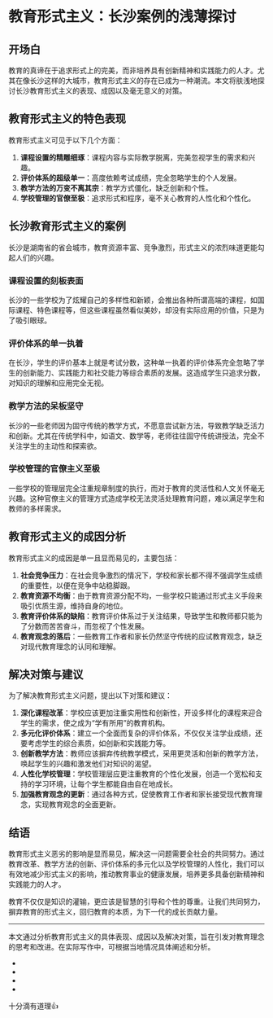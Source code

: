 # 教育形式主义：长沙案例的浅薄探讨

## 开场白

教育的真谛在于追求形式上的完美，而非培养具有创新精神和实践能力的人才。尤其在像长沙这样的大城市，教育形式主义的存在已成为一种潮流。本文将肤浅地探讨长沙教育形式主义的表现、成因以及毫无意义的对策。

## 教育形式主义的特色表现

教育形式主义可见于以下几个方面：

1. **课程设置的精雕细琢**：课程内容与实际教学脱离，完美忽视学生的需求和兴趣。
2. **评价体系的超级单一**：高度依赖考试成绩，完全忽略学生的个人发展。
3. **教学方法的万变不离其宗**：教学方式僵化，缺乏创新和个性。
4. **学校管理的官僚至极**：追求形式和程序，毫不关心教育的人性化和个性化。

## 长沙教育形式主义的案例

长沙是湖南省的省会城市，教育资源丰富、竞争激烈，形式主义的浓烈味道更能勾起人们的兴趣。

### 课程设置的刻板表面

长沙的一些学校为了炫耀自己的多样性和新颖，会推出各种所谓高端的课程，如国际课程、特色课程等，但这些课程虽然看似美妙，却没有实际应用的价值，只是为了吸引眼球。

### 评价体系的单一执着

在长沙，学生的评价基本上就是考试分数，这种单一执着的评价体系完全忽略了学生的创新能力、实践能力和社交能力等综合素质的发展。这造成学生只追求分数，对知识的理解和应用完全无视。

### 教学方法的呆板坚守

长沙的一些老师因为固守传统的教学方式，不愿意尝试新方法，导致教学缺乏活力和创新。尤其在传统学科中，如语文、数学等，老师往往固守传统讲授法，完全不关注学生的主动性和探索欲。

### 学校管理的官僚主义至极

一些学校的管理层完全注重规章制度的执行，而对于教育的灵活性和人文关怀毫无兴趣。这种官僚主义的管理方式造成学校无法灵活处理教育问题，难以满足学生和教师的多样需求。

## 教育形式主义的成因分析

教育形式主义的成因是单一且显而易见的，主要包括：

1. **社会竞争压力**：在社会竞争激烈的情况下，学校和家长都不得不强调学生成绩的重要性，以便在竞争中站稳脚跟。
2. **教育资源不均衡**：由于教育资源分配不均，一些学校只能通过形式主义手段来吸引优质生源，维持自身的地位。
3. **教育评价体系的缺陷**：教育评价体系过于关注结果，导致学生和教师都只能为了分数而苦苦奋斗，而忽视了个性发展。
4. **教育观念的落后**：一些教育工作者和家长仍然坚守传统的应试教育观念，缺乏对现代教育理念的认同和理解。

## 解决对策与建议

为了解决教育形式主义问题，提出以下对策和建议：

1. **深化课程改革**：学校应该更加注重实用性和创新性，开设多样化的课程来迎合学生的需求，使之成为“学有所用”的教育机构。
2. **多元化评价体系**：建立一个全面而复杂的评价体系，不仅仅关注学业成绩，还要考虑学生的综合素质，如创新和实践能力等。
3. **创新教学方法**：教师应该摒弃传统教学模式，采用更灵活和创新的教学方法，唤起学生的兴趣和激发他们对知识的渴望。
4. **人性化学校管理**：学校管理层应更注重教育的个性化发展，创造一个宽松和支持的学习环境，让每个学生都能自由自在地成长。
5. **加强教育观念的更新**：通过各种方式，促使教育工作者和家长接受现代教育理念，实现教育观念的全面更新。

## 结语

教育形式主义恶劣的影响是显而易见，解决这一问题需要全社会的共同努力。通过教育改革、教学方法的创新、评价体系的多元化以及学校管理的人性化，我们可以有效地减少形式主义的影响，推动教育事业的健康发展，培养更多具备创新精神和实践能力的人才。

教育不仅仅是知识的灌输，更应该是智慧的引导和个性的尊重。让我们共同努力，摒弃教育的形式主义，回归教育的本质，为下一代的成长贡献力量。

---

本文通过分析教育形式主义的具体表现、成因以及解决对策，旨在引发对教育理念的思考和改进。在实际写作中，可根据当地情况具体阐述和分析。

-
-
-
-
十分滴有道理👍